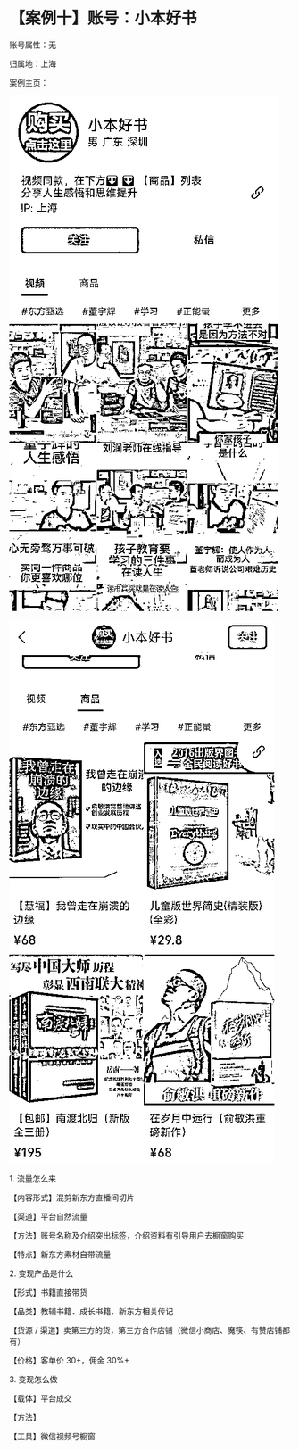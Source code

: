 # 【案例十】账号：小本好书

账号属性：无

归属地：上海

案例主页：

![](img/250652804f184bd38e3ad7cc3982430c.png)

![](img/e30cd341de446d1140ff19ac3a78e590.png)

1\. 流量怎么来

【内容形式】混剪新东方直播间切片

【渠道】平台自然流量

【方法】账号名称及介绍突出标签，介绍资料有引导用户去橱窗购买

【特点】新东方素材自带流量

2\. 变现产品是什么

【形式】书籍直接带货

【品类】教辅书籍、成长书籍、新东方相关传记

【货源 / 渠道】卖第三方的货，第三方合作店铺（微信小商店、魔筷、有赞店铺都有）

【价格】客单价 30+，佣金 30%+

3\. 变现怎么做

【载体】平台成交

【方法】

【工具】微信视频号橱窗